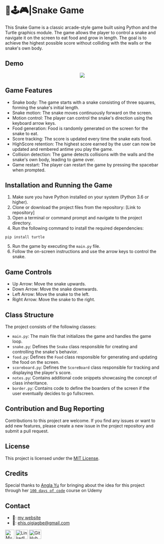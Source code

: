 # 🐍🕹️🎮|Snake Game

This Snake Game is a classic arcade-style game built using Python and the Turtle graphics module. The game allows the player to control a snake and navigate it on the screen to eat food and grow in length. The goal is to achieve the highest possible score without colliding with the walls or the snake's own body.

## Demo 
<div align= "center">
    <img src="https://github.com/Ehiane/100_days_of_code_in_python-Projects/assets/79903725/23a151c9-21a3-40b4-b8c8-a5e7a50024d5" />
</div>



## Game Features

- Snake body: The game starts with a snake consisting of three squares, forming the snake's initial length.
- Snake motion: The snake moves continuously forward on the screen.
- Motion control: The player can control the snake's direction using the keyboard arrow keys.
- Food generation: Food is randomly generated on the screen for the snake to eat.
- Score tracking: The score is updated every time the snake eats food.
- HighScore retention: The highest score earned by the user can now be updated and rembered antime you play the game.
- Collision detection: The game detects collisions with the walls and the snake's own body, leading to game over.
- Game restart: The player can restart the game by pressing the spacebar when prompted.

## Installation and Running the Game

1. Make sure you have Python installed on your system (Python 3.6 or higher).
2. Clone or download the project files from the repository: [Link to repository]
3. Open a terminal or command prompt and navigate to the project directory.
4. Run the following command to install the required dependencies:
```
pip install turtle
```
5. Run the game by executing the `main.py` file.
6. Follow the on-screen instructions and use the arrow keys to control the snake.

## Game Controls

- Up Arrow: Move the snake upwards.
- Down Arrow: Move the snake downwards.
- Left Arrow: Move the snake to the left.
- Right Arrow: Move the snake to the right.

## Class Structure

The project consists of the following classes:

- `main.py`: The main file that initializes the game and handles the game loop.
- `snake.py`: Defines the `Snake` class responsible for creating and controlling the snake's behavior.
- `food.py`: Defines the `Food` class responsible for generating and updating the food on the screen.
- `scoreboard.py`: Defines the `ScoreBoard` class responsible for tracking and displaying the player's score.
- `notes.py`: Contains additional code snippets showcasing the concept of class inheritance.
- `border.py`: Contains code to define the boarders of the screen if the user eventually decides to go fullscreen.

## Contribution and Bug Reporting

Contributions to this project are welcome. If you find any issues or want to add new features, please create a new issue in the project repository and submit a pull request.

## License

This project is licensed under the [MIT License](LICENSE).

## Credits
Special thanks to [Angla Yu](https://twitter.com/yu_angela) for bringing about the idea for this project through her [`100 days of code`](https://www.udemy.com/course/100-days-of-code/) course on Udemy




## Contact
*  🔗: [my website](http://www.ehiane.info/) 
*  📧: ehis.oigiagbe@gmail.com
<p align="left">
    <a href="http://www.ehiane.info/" target="_blank"><img align="center" src="https://github.com/Ehiane/100_days_of_code_in_python-Projects/assets/79903725/55af3614-5f7d-4774-be46-e26a1d98f97d" alt="My Website" height="30" width="30" /></a>
    <a href="https://www.linkedin.com/in/ehiane-oigiagbe/" target="_blank"><img align="center" src="https://raw.githubusercontent.com/rahuldkjain/github-profile-readme-generator/master/src/images/icons/Social/linked-in-alt.svg" alt="LinkedIn" height="30" width="40" /></a>
    <a href="https://github.com/Ehiane" target="_blank"><img align="center" src="https://raw.githubusercontent.com/rahuldkjain/github-profile-readme-generator/master/src/images/icons/Social/github.svg" alt="GitHub" height="30" width="40" /></a>
    <a href="mailto:ehis.oigiagbe@gmail.com" target="_blank"><img align="center" src="https://github.com/Ehiane/100_days_of_code_in_python-Projects/assets/79903725/5018798f-b468-4411-897a-085da028
